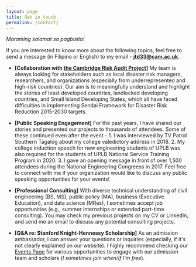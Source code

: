 ```yaml
---
layout: page
title: Get in touch
permalink: /contact/
---
```


*Maraming salamat sa pagbisita!*

If you are interested to know more about the following topics, feel free to send a message (in Filipino or English) to my email - [**jtd33@cam.ac.uk**](mailto:jtd33@cam.ac.uk).

- **[Collaboration with [the Cambridge Risk Audit Project](https://riskaudit.github.io/)]** My team is always looking for stakeholders such as local disaster risk managers, researchers, and organizations (especially from underrepresented and high-risk countries). Our aim is to meaningfully understand and highlight the stories of least developed countries, landlocked developing countries, and Small Island Developing States, which all have faced difficulties in implementing Sendai Framework for Disaster Risk Reduction 2015-2030 targets. 

- **[Public Speaking Engagement]** For the past years, I have shared our stories and presented our projects to thousands of attendees. Some of these continued even after the event - 1. I was interviewed by TV Patrol Southern Tagalog about my college valedictory address in 2018. 2. My college induction speech for new engineering students of UPLB was also required for the students of UPLB National Service Training Program in 2020. 3. I gave an opening message in front of over 1,500 attendees during the National Engineering Congreess in 2017. Feel free to connect with me if your organization would like to discuss any public speaking opportunities for your events!

- **[Professional Consulting]** With diverse technical understanding of civil engineering (BS, MS), public policy (MA), business (Executive Education), and data science (MRes), I sometimes accept job opportunities (e.g., summer internships or extended part-time consulting). You may check my previous projects on my CV or LinkedIn, and send me an email to discuss any potential consulting projects.

- **[Q&A re: Stanford Knight-Hennessy Scholarship]** As an admission ambassador, I can answer your questions or inquiries (especially, if it's not clearly explained on our website). I highly recommend checking our [Events Page](https://apply.knight-hennessy.stanford.edu/portal/admission-events) for various opportunities to engage with our admission team and scholars (*I sometimes join when/if I'm free*).